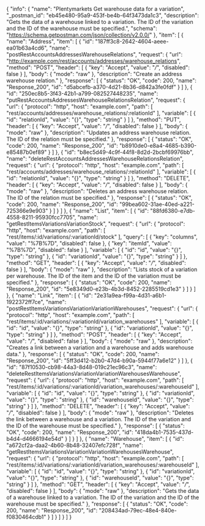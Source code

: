 {
  "info": {
    "name": "Plentymarkets Get warehouse data for a variation",
    "_postman_id": "eb45e480-95a9-453f-be4b-64f3473da1c3",
    "description": "Gets the data of a warehouse linked to a variation. The ID of the variation and the ID of the warehouse must be specified.",
    "schema": "https://schema.getpostman.com/json/collection/v2.0.0/"
  },
  "item": [
    {
      "name": "Address",
      "item": [
        {
          "id": "187ff3c8-2642-4604-aeee-ea01b63a4cd6",
          "name": "postRestAccountsAddressesWarehouseRelations",
          "request": {
            "url": "http://example.com/rest/accounts/addresses/warehouse_relations",
            "method": "POST",
            "header": [
              {
                "key": "Accept",
                "value": "*/*",
                "disabled": false
              }
            ],
            "body": {
              "mode": "raw"
            },
            "description": "Create an address warehouse relation."
          },
          "response": [
            {
              "status": "OK",
              "code": 200,
              "name": "Response_200",
              "id": "d5abcefb-a370-4d21-8b36-d842a3fe0fdf"
            }
          ]
        },
        {
          "id": "250ec8b5-3f43-42b1-a799-082527448235",
          "name": "putRestAccountsAddressesWarehouseRelationsRelation",
          "request": {
            "url": {
              "protocol": "http",
              "host": "example.com",
              "path": [
                "rest/accounts/addresses/warehouse_relations/:relationId"
              ],
              "variable": [
                {
                  "id": "relationId",
                  "value": "{}",
                  "type": "string"
                }
              ]
            },
            "method": "PUT",
            "header": [
              {
                "key": "Accept",
                "value": "*/*",
                "disabled": false
              }
            ],
            "body": {
              "mode": "raw"
            },
            "description": "Updates an address warehouse relation. The ID of the relation must be specified."
          },
          "response": [
            {
              "status": "OK",
              "code": 200,
              "name": "Response_200",
              "id": "b8910de0-e8a4-4685-b390-e85487b0ef89"
            }
          ]
        },
        {
          "id": "b8ec5d49-4c9f-44f8-8d2d-2bcbf69976bb",
          "name": "deleteRestAccountsAddressesWarehouseRelationsRelation",
          "request": {
            "url": {
              "protocol": "http",
              "host": "example.com",
              "path": [
                "rest/accounts/addresses/warehouse_relations/:relationId"
              ],
              "variable": [
                {
                  "id": "relationId",
                  "value": "{}",
                  "type": "string"
                }
              ]
            },
            "method": "DELETE",
            "header": [
              {
                "key": "Accept",
                "value": "*/*",
                "disabled": false
              }
            ],
            "body": {
              "mode": "raw"
            },
            "description": "Deletes an address warehouse relation. The ID of the relation must be specified."
          },
          "response": [
            {
              "status": "OK",
              "code": 200,
              "name": "Response_200",
              "id": "99bea602-31ae-40ed-a221-725366e9e903"
            }
          ]
        }
      ]
    },
    {
      "name": "List",
      "item": [
        {
          "id": "88fd6380-e7db-4558-8211-95930fcc7705",
          "name": "getRestItemsVariationsVariationStock",
          "request": {
            "url": {
              "protocol": "http",
              "host": "example.com",
              "path": [
                "rest/items/:id/variations/:variationId/stock"
              ],
              "query": [
                {
                  "key": "columns",
                  "value": "%7B%7D",
                  "disabled": false
                },
                {
                  "key": "itemId",
                  "value": "%7B%7D",
                  "disabled": false
                }
              ],
              "variable": [
                {
                  "id": "id",
                  "value": "{}",
                  "type": "string"
                },
                {
                  "id": "variationId",
                  "value": "{}",
                  "type": "string"
                }
              ]
            },
            "method": "GET",
            "header": [
              {
                "key": "Accept",
                "value": "*/*",
                "disabled": false
              }
            ],
            "body": {
              "mode": "raw"
            },
            "description": "Lists stock of a variation per warehouse. The ID of the item and the ID of the variation must be specified."
          },
          "response": [
            {
              "status": "OK",
              "code": 200,
              "name": "Response_200",
              "id": "5e8349d0-e23b-4b3d-8452-2285519cd1e3"
            }
          ]
        }
      ]
    },
    {
      "name": "Link",
      "item": [
        {
          "id": "2e31a9ea-f99a-4d31-a6b1-1922372ff7ce",
          "name": "postRestItemsVariationsVariationVariationWarehouses",
          "request": {
            "url": {
              "protocol": "http",
              "host": "example.com",
              "path": [
                "rest/items/:id/variations/:variationId/variation_warehouses"
              ],
              "variable": [
                {
                  "id": "id",
                  "value": "{}",
                  "type": "string"
                },
                {
                  "id": "variationId",
                  "value": "{}",
                  "type": "string"
                }
              ]
            },
            "method": "POST",
            "header": [
              {
                "key": "Accept",
                "value": "*/*",
                "disabled": false
              }
            ],
            "body": {
              "mode": "raw"
            },
            "description": "Creates a link between a variation and a warehouse and adds warehouse data."
          },
          "response": [
            {
              "status": "OK",
              "code": 200,
              "name": "Response_200",
              "id": "5ff3d412-b2b0-47d4-b90a-5944f77a6e12"
            }
          ]
        },
        {
          "id": "87f10530-cb98-44a3-8d48-019c21ec96c3",
          "name": "deleteRestItemsVariationsVariationVariationWarehousesWarehouse",
          "request": {
            "url": {
              "protocol": "http",
              "host": "example.com",
              "path": [
                "rest/items/:id/variations/:variationId/variation_warehouses/:warehouseId"
              ],
              "variable": [
                {
                  "id": "id",
                  "value": "{}",
                  "type": "string"
                },
                {
                  "id": "variationId",
                  "value": "{}",
                  "type": "string"
                },
                {
                  "id": "warehouseId",
                  "value": "{}",
                  "type": "string"
                }
              ]
            },
            "method": "DELETE",
            "header": [
              {
                "key": "Accept",
                "value": "*/*",
                "disabled": false
              }
            ],
            "body": {
              "mode": "raw"
            },
            "description": "Deletes the link between a warehouse and a variation. The ID of the variation and the ID of the warehouse must be specified."
          },
          "response": [
            {
              "status": "OK",
              "code": 200,
              "name": "Response_200",
              "id": "418da4b1-7535-437d-b4d4-d4666194e54d"
            }
          ]
        }
      ]
    },
    {
      "name": "Warehouse",
      "item": [
        {
          "id": "a672cf2a-daa2-4b60-8b48-32407efc728f",
          "name": "getRestItemsVariationsVariationVariationWarehousesWarehouse",
          "request": {
            "url": {
              "protocol": "http",
              "host": "example.com",
              "path": [
                "rest/items/:id/variations/:variationId/variation_warehouses/:warehouseId"
              ],
              "variable": [
                {
                  "id": "id",
                  "value": "{}",
                  "type": "string"
                },
                {
                  "id": "variationId",
                  "value": "{}",
                  "type": "string"
                },
                {
                  "id": "warehouseId",
                  "value": "{}",
                  "type": "string"
                }
              ]
            },
            "method": "GET",
            "header": [
              {
                "key": "Accept",
                "value": "*/*",
                "disabled": false
              }
            ],
            "body": {
              "mode": "raw"
            },
            "description": "Gets the data of a warehouse linked to a variation. The ID of the variation and the ID of the warehouse must be specified."
          },
          "response": [
            {
              "status": "OK",
              "code": 200,
              "name": "Response_200",
              "id": "208434ad-79ec-48e4-840e-f0830464cdb1"
            }
          ]
        }
      ]
    }
  ]
}